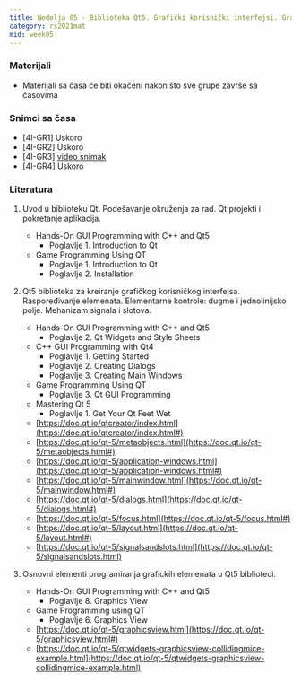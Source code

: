 ```yaml
---
title: Nedelja 05 - Biblioteka Qt5. Grafički korisnički interfejsi. Grafička scena.
category: rs2021mat
mid: week05
---
```


### Materijali

- Materijali sa časa će biti okačeni nakon što sve grupe završe sa časovima

### Snimci sa časa

- [4I-GR1] Uskoro
- [4I-GR2] Uskoro
- [4I-GR3] [video snimak](http://enastava.matf.bg.ac.rs/~nikola_ajzenhamer/2020-2021/rs/RS%2005/RS%2005_player.html)
- [4I-GR4] Uskoro

### Literatura

1. Uvod u biblioteku Qt. Podešavanje okruženja za rad. Qt projekti i pokretanje aplikacija.
    - Hands-On GUI Programming with C++ and Qt5
        - Poglavlje 1. Introduction to Qt
    - Game Programming Using QT
        - Poglavlje 1. Introduction to Qt
        - Poglavlje 2. Installation

1. Qt5 biblioteka za kreiranje grafičkog korisničkog interfejsa. Raspoređivanje elemenata. Elementarne kontrole: dugme i jednolinijsko polje. Mehanizam signala i slotova.
    - Hands-On GUI Programming with C++ and Qt5
        - Poglavlje 2. Qt Widgets and Style Sheets
    - C++ GUI Programming with Qt4
        - Poglavlje 1. Getting Started
        - Poglavlje 2. Creating Dialogs
        - Poglavlje 3. Creating Main Windows
    - Game Programming Using QT
        - Poglavlje 3. Qt GUI Programming
    - Mastering Qt 5
        - Poglavlje 1. Get Your Qt Feet Wet
    - [https://doc.qt.io/qtcreator/index.html](https://doc.qt.io/qtcreator/index.html#)
    - [https://doc.qt.io/qt-5/metaobjects.html](https://doc.qt.io/qt-5/metaobjects.html#)
    - [https://doc.qt.io/qt-5/application-windows.html](https://doc.qt.io/qt-5/application-windows.html#)
    - [https://doc.qt.io/qt-5/mainwindow.html](https://doc.qt.io/qt-5/mainwindow.html#)
    - [https://doc.qt.io/qt-5/dialogs.html](https://doc.qt.io/qt-5/dialogs.html#)
    - [https://doc.qt.io/qt-5/focus.html](https://doc.qt.io/qt-5/focus.html#)
    - [https://doc.qt.io/qt-5/layout.html](https://doc.qt.io/qt-5/layout.html#)
    - [https://doc.qt.io/qt-5/signalsandslots.html](https://doc.qt.io/qt-5/signalsandslots.html)

1. Osnovni elementi programiranja grafickih elemenata u Qt5 biblioteci.
    - Hands-On GUI Programming with C++ and Qt5
        - Poglavlje 8. Graphics View
    - Game Programming using QT
        - Poglavlje 6. Graphics View
    - [https://doc.qt.io/qt-5/graphicsview.html](https://doc.qt.io/qt-5/graphicsview.html#)
    - [https://doc.qt.io/qt-5/qtwidgets-graphicsview-collidingmice-example.html](https://doc.qt.io/qt-5/qtwidgets-graphicsview-collidingmice-example.html)
